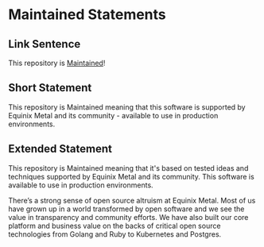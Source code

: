 # Maintained Statements

## Link Sentence

This repository is [Maintained](https://github.com/packethost/standards/blob/main/maintained-statement.md)!

## Short Statement

This repository is Maintained meaning that this software is supported by Equinix Metal and its community - available to use in production environments.

## Extended Statement

This repository is Maintained meaning that it's based on tested ideas and techniques supported by Equinix Metal and its community. This software is available to use in production environments.

There’s a strong sense of open source altruism at Equinix Metal. Most of us have grown up in a world transformed by open software and we see the value in transparency and community efforts. We have also built our core platform and business value on the backs of critical open source technologies from Golang and Ruby to Kubernetes and Postgres.
